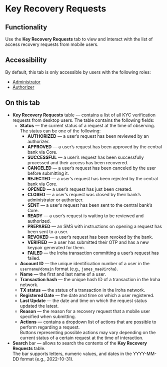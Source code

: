 # Key Recovery Requests

## Functionality

Use the **Key Recovery Requests** tab to view and interact with the list of access recovery requests from mobile users.

## Accessibility

By default, this tab is only accessible by users with the following roles:
- [Administrator](../roles.md#administrator)
- [Authorizer](../roles.md#authorizer)

## On this tab

- **Key Recovery Requests** table — contains a list of all KYC verification requests from desktop users. The table contains the following fields:
  - **Status** — the current status of a request at the time of observing. The status can be one of the following:
    - **AUTHORIZED** — a user’s request has been reviewed by an authorizer.
    - **APPROVED** — a user’s request has been approved by the central bank via Core.
    - **SUCCESSFUL** — a user’s request has been successfully processed and their access has been recovered.
    - **CANCELED** — a user’s request has been canceled by the user before submitting it.
    - **REJECTED** — a user’s request has been rejected by the central bank via Core.
    - **OPENED** — a user’s request has just been created.
    - **CLOSED** — a user’s request was closed by their bank’s administrator or authorizer.
    - **SENT** — a user’s request has been sent to the central bank’s Core.
    - **READY** — a user’s request is waiting to be reviewed and authorized.
    - **PREPARED** — an SMS with instructions on opening a request has been sent to a user.
    - **REVOKED** — a user’s request has been revoked by the bank.
    - **VERIFIED** — a user has submitted their OTP and has a new keypair generated for them.
    - **FAILED** — the Iroha transaction committing a user’s request has failed.
  - **Account ID** — the unique identification number of a user in the `username@domain` format (e.g., `james_mae@iroha`).
  - **Name** — the first and last name of a user.
  - **Transaction hash** — the unique hash ID of a transaction in the Iroha network.
  - **TX status** — the status of a transaction in the Iroha network.
  - **Registered Date** — the date and time on which a user registered.
  - **Last Update** — the date and time on which the request status updated the latest.
  - **Reason** — the reason for a recovery request that a mobile user specified when submitting.
  - **Actions** — contains a dropdown list of actions that are possible to perform regarding a request.\
    Buttons representing possible actions may vary depending on the current status of a certain request at the time of interaction.
- **Search** bar — allows to search the contents of the **Key Recovery Requests** table.\
  The bar supports letters, numeric values, and dates in the YYYY-MM-DD format (e.g., 2022-10-31).
